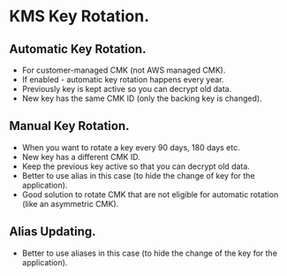 # **KMS Key Rotation.**

## **Automatic Key Rotation.**

* For customer-managed CMK (not AWS managed CMK).
* If enabled - automatic key rotation happens every year.
* Previously key is kept active so you can decrypt old data.
* New key has the same CMK ID (only the backing key is changed).

## **Manual Key Rotation.**

* When you want to rotate a key every 90 days, 180 days etc.
* New key has a different CMK ID.
* Keep the previous key active so that you can decrypt old data.
* Better to use alias in this case (to hide the change of key for the application).
* Good solution to rotate CMK that are not eligible for automatic rotation (like an asymmetric CMK).

## **Alias Updating.**

* Better to use aliases in this case (to hide the change of the key for the application).